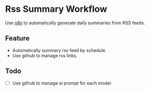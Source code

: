 # Rss Summary Workflow

Use [n8n](https://github.com/n8n-io/n8n) to automatically generate daily summaries from RSS feeds.

## Feature

- Automatically summary rss feed by schedule.
- Use github to manage rss links.

## Todo

- [ ] Use github to manage ai prompt for each model
